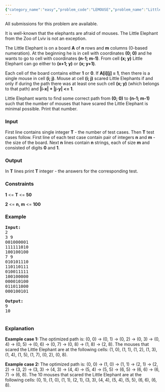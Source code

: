 ```yaml
---
{"category_name":"easy","problem_code":"LEMOUSE","problem_name":"Little Elephant and Mouses","languages_supported":{"0":"ADA","1":"ASM","2":"BASH","3":"BF","4":"C","5":"C99 strict","6":"CAML","7":"CLOJ","8":"CLPS","9":"CPP 4.3.2","10":"CPP 4.9.2","11":"CPP14","12":"CS2","13":"D","14":"ERL","15":"FORT","16":"FS","17":"GO","18":"HASK","19":"ICK","20":"ICON","21":"JAVA","22":"JS","23":"LISP clisp","24":"LISP sbcl","25":"LUA","26":"NEM","27":"NICE","28":"NODEJS","29":"PAS fpc","30":"PAS gpc","31":"PERL","32":"PERL6","33":"PHP","34":"PIKE","35":"PRLG","36":"PYTH","37":"PYTH 3.4","38":"RUBY","39":"SCALA","40":"SCM guile","41":"SCM qobi","42":"ST","43":"TCL","44":"TEXT","45":"WSPC"},"max_timelimit":1,"source_sizelimit":50000,"problem_author":"witua","problem_tester":"tuananh93","date_added":"20-03-2012","tags":{"0":"dynamic","1":"june13","2":"simple","3":"witua"},"editorial_url":"http://discuss.codechef.com/problems/LEMOUSE","time":{"view_start_date":1371461400,"submit_start_date":1371461400,"visible_start_date":1371461400,"end_date":1735669800},"layout":"problem"}
---
```

<span class="solution-visible-txt">All submissions for this problem are available.</span><p>It is well-known that the elephants are afraid of mouses. The Little Elephant from the Zoo of Lviv is not an exception.

<p>The Little Elephant is on a board <b>A</b> of <b>n</b> rows and <b>m</b> columns (0-based numeration). At the beginning he is in cell with coordinates <b>(0; 0)</b> and he wants to go to cell with coordinates <b>(n-1; m-1)</b>. From cell <b>(x; y)</b> Little Elephant can go either to <b>(x+1; y)</b> or <b>(x; y+1)</b>.

<p>Each cell of the board contains either <b>1</b> or <b>0</b>. If <b>A[i][j] = 1</b>, then there is a single mouse in cell <b>(i; j)</b>. Mouse at cell <b>(i; j)</b> scared Little Elephants if and only if during the path there was at least one such cell <b>(x; y)</b> (which belongs to that path) and <b>|i-x| + |j-y| <= 1</b>.

<p>Little Elephant wants to find some correct path from <b>(0; 0)</b> to <b>(n-1; m-1)</b> such that the number of mouses that have scared the Little Elephant is minimal possible. Print that number.

<h3>Input</h3>
<p>First line contains single integer <b>T</b> - the number of test cases. Then <b>T</b> test cases follow. First line of each test case contain pair of integers <b>n</b> and <b>m</b> - the size of the board. Next <b>n</b> lines contain <b>n</b> strings, each of size <b>m</b> and consisted of digits <b>0</b> and <b>1</b>.

<h3>Output</h3>
<p>In <b>T</b> lines print <b>T</b> integer - the answers for the corresponding test.

<h3>Constraints</h3>
<p>
<b>1</b> <= <b>T</b> <= <b>50</b>
<p>
<b>2</b> <= <b>n, m</b> <= <b>100</b>

<h3>Example</h3>

<pre>
<b>Input:</b>
2
3 9
001000001
111111010
100100100
7 9
010101110
110110111
010011111
100100000
000010100
011011000
000100101

<b>Output:</b>
9
10

</pre>

<h3>Explanation</h3>
<p><b>Example case 1: </b>
The optimized path is: (0, 0) -> (0, 1) -> (0, 2) -> (0, 3) -> (0, 4) -> (0, 5) -> (0, 6) -> (0, 7) -> (0, 8) -> (1, 8) -> (2, 8). The mouses that scared the Little Elephant are at the following cells: (1, 0), (1, 1), (1, 2), (1, 3), (1, 4), (1, 5), (1, 7), (0, 2), (0, 8).
</p>

<p><b>Example case 2: </b>
The optimized path is: (0, 0) -> (1, 0) -> (1, 1) -> (2, 1) -> (2, 2) -> (3, 2) -> (3, 3) -> (4, 3) -> (4, 4) -> (5, 4) -> (5, 5) -> (6, 5) -> (6, 6) -> (6, 7) -> (6, 8). The 10 mouses that scared the Little Elephant are at the following cells: (0, 1), (1, 0), (1, 1), (2, 1), (3, 3), (4, 4), (5, 4), (5, 5), (6, 6), (6, 8).
</p>